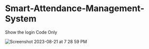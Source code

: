 # Smart-Attendance-Management-System

Show the login Code Only

![Screenshot 2023-08-21 at 7 28 59 PM](https://github.com/akashbis/Smart-Attendance-Management-System/assets/31843024/d3c453ac-89f2-428b-b527-ebeaa8f02015)
